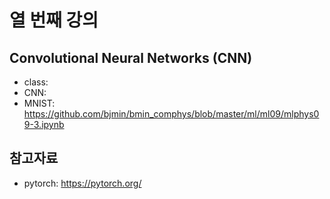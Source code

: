 # 열 번째 강의

## Convolutional Neural Networks (CNN) 

* class: 
* CNN: 
* MNIST: https://github.com/bjmin/bmin_comphys/blob/master/ml/ml09/mlphys09-3.ipynb

## 참고자료
* pytorch: https://pytorch.org/
